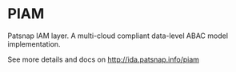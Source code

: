 # PIAM

Patsnap IAM layer. A multi-cloud compliant data-level ABAC model implementation. 

See more details and docs on http://ida.patsnap.info/piam

